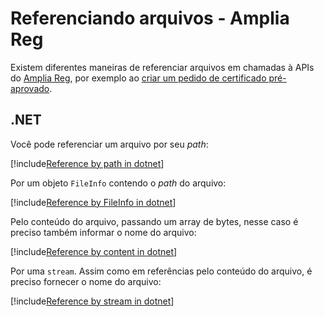 ﻿# Referenciando arquivos - Amplia Reg

Existem diferentes maneiras de referenciar arquivos em chamadas à APIs do [Amplia Reg](../index.md), por exemplo ao
[criar um pedido de certificado pré-aprovado](preapproved-orders.md).

## .NET

Você pode referenciar um arquivo por seu *path*:

[!include[Reference by path in dotnet](../../../../includes/amplia-reg/file-reference-path-dotnet.md)]

Por um objeto `FileInfo` contendo o *path* do arquivo:

[!include[Reference by FileInfo in dotnet](../../../../includes/amplia-reg/file-reference-fileinfo-dotnet.md)]

Pelo conteúdo do arquivo, passando um array de bytes, nesse caso é preciso também informar o nome do arquivo:

[!include[Reference by content in dotnet](../../../../includes/amplia-reg/file-reference-content-dotnet.md)]

Por uma `stream`. Assim como em referências pelo conteúdo do arquivo, é preciso fornecer o nome do arquivo:

[!include[Reference by stream in dotnet](../../../../includes/amplia-reg/file-reference-stream-dotnet.md)]

<!--

Por URL absoluta. Nesse caso, o servidor da API irá baixar o arquivo do servidor da sua aplicação. A URL precisa ser
acessível publicamente com método `GET`. Quaisquer argumentos de autorização devem estar embutidos na própria URL:

[!include[Reference by URL in dotnet](../../../../includes/amplia-reg/file-reference-url-dotnet.md)]

-->

<!--

## Direct API integration

> [!NOTE]
> Os exemplos nessa seção exemplificam o referenciamento de arquivos numa [criação de pedido pré-aprovado](preapproved-orders.md),
> entretanto o mesmo se aplica a qualquer API que receba arquivos.

Você pode referenciar um arquivo incluindo seu conteúdo diretamente no request, codificado em Base64, nesse caso é preciso também fornecer o nome do arquivo:

[!include[Reference by content API](../../../../includes/amplia-reg/file-reference-content-api.md)]

Também por URL absoluta. Nesse caso, o servidor da API irá baixar o arquivo do servidor da sua aplicação. A URL precisa ser
acessível publicamente com método `GET`. Quaisquer argumentos de autorização devem estar embutidos na própria URL:

[!include[Reference by URL API](../../../../includes/amplia-reg/file-reference-url-api.md)]

-->
